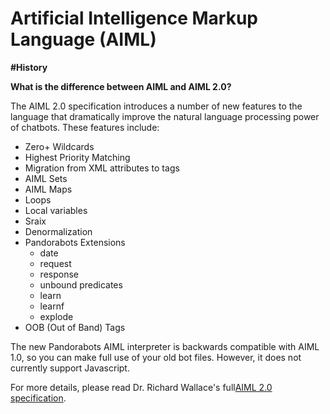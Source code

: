 # Artificial Intelligence Markup Language \(AIML\)

**\#History**



**What is the difference between AIML and AIML 2.0?**

The AIML 2.0 specification introduces a number of new features to the language that dramatically improve the natural language processing power of chatbots. These features include:

* Zero+ Wildcards
* Highest Priority Matching
* Migration from XML attributes to tags
* AIML Sets
* AIML Maps
* Loops
* Local variables
* Sraix
* Denormalization
* Pandorabots Extensions
  * date
  * request
  * response
  * unbound predicates
  * learn
  * learnf
  * explode
* OOB \(Out of Band\) Tags

The new Pandorabots AIML interpreter is backwards compatible with AIML 1.0, so you can make full use of your old bot files. However, it does not currently support Javascript.

For more details, please read Dr. Richard Wallace's full[AIML 2.0 specification](https://docs.google.com/a/pandorabots.com/document/d/1wNT25hJRyupcG51aO89UcQEiG-HkXRXusukADpFnDs4/pub).


